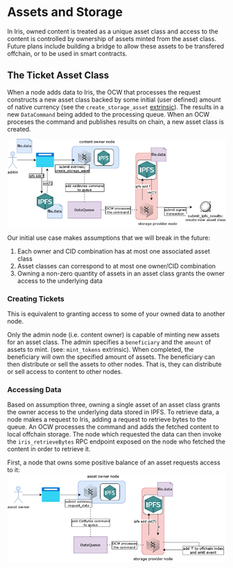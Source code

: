 # Assets and Storage
In Iris, owned content is treated as a unique asset class and access to the content is controlled by ownership of assets minted from the asset class. Future plans include building a bridge to allow these assets to be transfered offchain, or to be used in smart contracts. 


## The Ticket Asset Class
When a node adds data to Iris, the OCW that processes the request constructs a new asset class backed by some initial (user defined) amount of native currency (see the `create_storage_asset` [extrinsic](./chapter_3.md)). The results in a new `DataCommand` being added to the processing queue. When an OCW proceses the command and publishes results on chain, a new asset class is created. 

![data-ingestion](./resources/data_ingestion.drawio.png)

Our initial use case makes assumptions that we will break in the future:

1. Each owner and CID combination has at most one associated asset class
2. Asset classes can correspond to at most one owner/CID combination
3. Owning a non-zero quantity of assets in an asset class grants the owner access to the underlying data

### Creating Tickets 
This is equivalent to granting access to some of your owned data to another node.

Only the admin node (i.e. content owner) is capable of minting new assets for an asset class. The admin specifies a `beneficiary` and the `amount` of assets to mint. (see: `mint_tokens` extrinsic). When completed, the beneficiary will own the specified amount of assets. The beneficiary can then distribute or sell the assets to other nodes. That is, they can distribute or sell access to content to other nodes.

### Accessing Data
Based on assumption three, owning a single asset of an asset class grants the owner access to the underlying data stored in IPFS. To retrieve data, a node makes a request to Iris, adding a request to retrieve bytes to the queue. An OCW processes the command and adds the fetched content to local offchain storage. The node which requested the data can then invoke the `iris_retrieveBytes` RPC endpoint exposed on the node who fetched the content in order to retrieve it. 

First, a node that owns some positive balance of an asset requests access to it:
![data-ejection part 1](./resources/data_ejection_p1.drawio.png)

